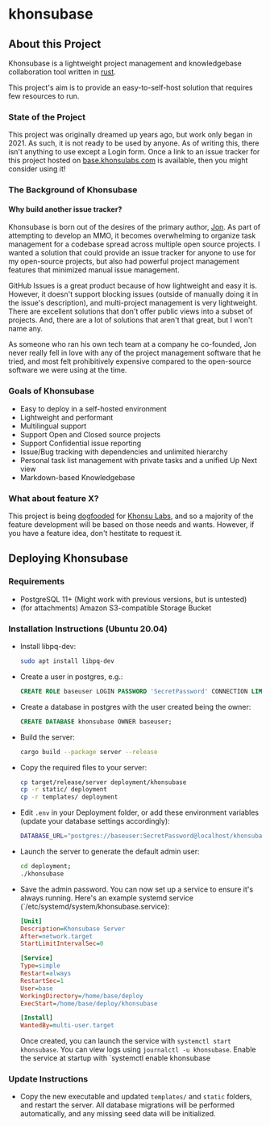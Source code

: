 # khonsubase

## About this Project

Khonsubase is a lightweight project management and knowledgebase collaboration tool written in [rust](https://rust-lang.org/).

This project's aim is to provide an easy-to-self-host solution that requires few resources to run.

### State of the Project

This project was originally dreamed up years ago, but work only began in 2021. As such, it is not ready to be used by anyone. As of writing this, there isn't anything to use except a Login form. Once a link to an issue tracker for this project hosted on [base.khonsulabs.com](https://base.khonsulabs.com/) is available, then you might consider using it!

### The Background of Khonsubase

#### Why build another issue tracker?

Khonsubase is born out of the desires of the primary author, [Jon](https://github.com/ecton). As part of attempting to develop an MMO, it becomes overwhelming to organize task management for a codebase spread across multiple open source projects. I wanted a solution that could provide an issue tracker for anyone to use for my open-source projects, but also had powerful project management features that minimized manual issue management.

GitHub Issues is a great product because of how lightweight and easy it is. However, it doesn't support blocking issues (outside of manually doing it in the issue's description), and multi-project management is very lightweight. There are excellent solutions that don't offer public views into a subset of projects. And, there are a lot of solutions that aren't that great, but I won't name any.

As someone who ran his own tech team at a company he co-founded, Jon never really fell in love with any of the project management software that he tried, and most felt prohibitively expensive compared to the open-source software we were using at the time.

### Goals of Khonsubase

- Easy to deploy in a self-hosted environment
- Lightweight and performant
- Multilingual support
- Support Open and Closed source projects
- Support Confidential issue reporting
- Issue/Bug tracking with dependencies and unlimited hierarchy
- Personal task list management with private tasks and a unified Up Next view
- Markdown-based Knowledgebase

### What about feature X?

This project is being [dogfooded](https://en.wikipedia.org/wiki/Eating_your_own_dog_food) for [Khonsu Labs](https://khonsulabs.com/), and so a majority of the feature development will be based on those needs and wants. However, if you have a feature idea, don't hestitate to request it.

## Deploying Khonsubase

### Requirements

- PostgreSQL 11+ (Might work with previous versions, but is untested)
- (for attachments) Amazon S3-compatible Storage Bucket

### Installation Instructions (Ubuntu 20.04)

- Install libpq-dev:

  ```bash
  sudo apt install libpq-dev
  ```

- Create a user in postgres, e.g.:

  ```sql
  CREATE ROLE baseuser LOGIN PASSWORD 'SecretPassword' CONNECTION LIMIT -1;
  ```

- Create a database in postgres with the user created being the owner:

  ```sql
  CREATE DATABASE khonsubase OWNER baseuser;
  ```

- Build the server:

  ```bash
  cargo build --package server --release
  ```

- Copy the required files to your server:

  ```bash
  cp target/release/server deployment/khonsubase
  cp -r static/ deployment
  cp -r templates/ deployment
  ```

- Edit `.env` in your Deployment folder, or add these environment variables (update your database settings accordingly):

  ```bash
  DATABASE_URL="postgres://baseuser:SecretPassword@localhost/khonsubase"
  ```

- Launch the server to generate the default admin user:

  ```bash
  cd deployment;
  ./khonsubase
  ```

- Save the admin password. You can now set up a service to ensure it's always running. Here's an example systemd service (`/etc/systemd/system/khonsubase.service):

  ```ini
  [Unit]
  Description=Khonsubase Server
  After=network.target
  StartLimitIntervalSec=0

  [Service]
  Type=simple
  Restart=always
  RestartSec=1
  User=base
  WorkingDirectory=/home/base/deploy
  ExecStart=/home/base/deploy/khonsubase

  [Install]
  WantedBy=multi-user.target
  ```

  Once created, you can launch the service with `systemctl start khonsubase`. You can view logs using `journalctl -u khonsubase`. Enable the service at startup with `systemctl enable khonsubase

### Update Instructions

- Copy the new executable and updated `templates/` and `static` folders, and restart the server. All database migrations will be performed automatically, and any missing seed data will be initialized.
